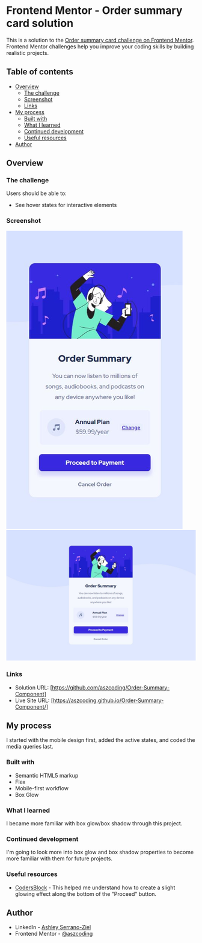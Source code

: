 # Frontend Mentor - Order summary card solution

This is a solution to the [Order summary card challenge on Frontend Mentor](https://www.frontendmentor.io/challenges/order-summary-component-QlPmajDUj). Frontend Mentor challenges help you improve your coding skills by building realistic projects. 

## Table of contents

- [Overview](#overview)
  - [The challenge](#the-challenge)
  - [Screenshot](#screenshot)
  - [Links](#links)
- [My process](#my-process)
  - [Built with](#built-with)
  - [What I learned](#what-i-learned)
  - [Continued development](#continued-development)
  - [Useful resources](#useful-resources)
- [Author](#author)


## Overview

### The challenge

Users should be able to:

- See hover states for interactive elements

### Screenshot

![](Order_Summary_Mobile_Screenshot.JPG)
![](Order_Summary_Desktop_Screenshot.JPG)

### Links

- Solution URL: [https://github.com/aszcoding/Order-Summary-Component]
- Live Site URL: [https://aszcoding.github.io/Order-Summary-Component/]

## My process
I started with the mobile design first, added the active states, and coded the media queries last.

### Built with

- Semantic HTML5 markup
- Flex
- Mobile-first workflow
- Box Glow

### What I learned

I became more familiar with box glow/box shadow through this project.

### Continued development

I'm going to look more into box glow and box shadow properties to become more familiar with them for future projects.

### Useful resources

- [CodersBlock](https://codersblock.com/blog/creating-glow-effects-with-css/) - This helped me understand how to create a slight glowing effect along the bottom of the "Proceed" button.

## Author

- LinkedIn - [Ashley Serrano-Ziel](https://www.linkedin.com/in/ashley-serrano-ziel-375bb0b1/)
- Frontend Mentor - [@aszcoding](https://www.frontendmentor.io/profile/aszcoding)

